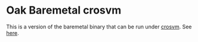 # Oak Baremetal crosvm

This is a version of the baremetal binary that can be run under
[crosvm](https://chromium.googlesource.com/chromiumos/platform/crosvm/). See
[here](experimental/oak_baremetal_loader#starting-the-baremetal-app).
